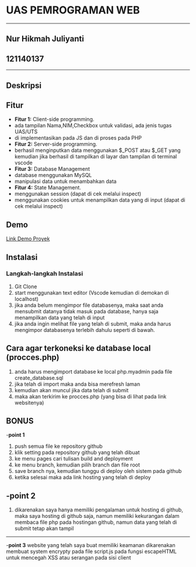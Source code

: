 # UAS PEMROGRAMAN WEB
----------------------------
## Nur Hikmah Juliyanti
## 121140137
----------------------------
## Deskripsi

## Fitur 

- **Fitur 1:** Client-side programming.
- ada tampilan Nama,NIM,Checkbox untuk validasi, ada jenis tugas UAS/UTS
- di implementasikan pada JS dan di proses pada PHP
- **Fitur 2:** Server-side programming.
- berhasil menginputkan data menggunakan $_POST atau $_GET yang kemudian jika berhasil di tampilkan di layar dan tampilan di terminal vscode
- **Fitur 3:** Database Management
- database menggunakan MySQL
- manipulasi data untuk menambahkan data
- **Fitur 4:** State Management.
- menggunakan session (dapat di cek melalui inspect)
- menggunakan cookies untuk menampilkan data yang di input (dapat di cek melalui inspect)

## Demo

[Link Demo Proyek](https://nurhikmah137.github.io/UAS-PEMWEB-nurhikmah-12140137/)


## Instalasi

### Langkah-langkah Instalasi

1. Git Clone
2. start menggunakan text editor (Vscode kemudian di demokan di localhost)
3. jika anda belum mengimpor file databasenya, maka saat anda mensubmit datanya tidak masuk pada database, hanya saja menampilkan data yang telah di input
4. jika anda ingin melihat file yang telah di submit, maka anda harus mengimpor databasenya terlebih dahulu seperti di bawah.
   
## Cara agar terkoneksi ke database local (procces.php)
1. anda harus mengimport database ke local php.myadmin pada file create_database.sql
2. jika telah di import maka anda bisa merefresh laman
3. kemudian akan muncul jika data telah di submit
4. maka akan terkirim ke procces.php (yang bisa di lihat pada link websitenya)

## BONUS
-**point 1**
1. push semua file ke repository github 
2. klik setting pada repository github yang telah dibuat
3. ke menu pages cari tulisan build and deployment
4. ke menu branch, kemudian pilih branch dan file root
5. save branch nya, kemudian tunggu di deploy oleh sistem pada github
6. ketika selesai maka ada link hosting yang telah di deploy
   
-**point 2**
--------------------------------------------------------------------------------------------------------------------
1. dikarenakan saya hanya memiliki pengalaman untuk hosting di github, maka saya hosting di github saja, namun memiliki kekurangan dalam membaca file php pada hostingan github, namun data yang telah di submit tetap akan tampil
--------------------------------------------------------------------------------------------------------------------

-**point 3**
website yang telah saya buat memiliki keamanan dikarenakan membuat system encrypty pada file script.js pada fungsi
escapeHTML untuk mencegah XSS atau serangan pada sisi client

